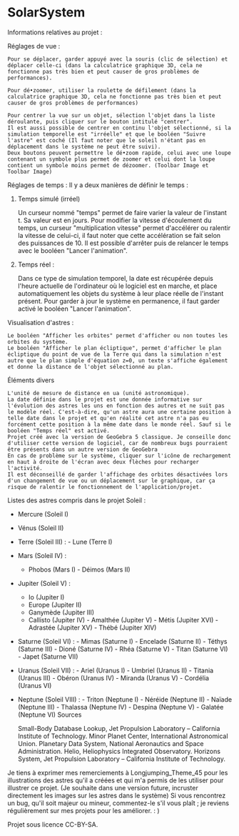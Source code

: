 # SolarSystem


Informations relatives au projet :

Réglages de vue :

    Pour se déplacer, garder appuyé avec la souris (clic de sélection) et déplacer celle-ci (dans la calculatrice graphique 3D, cela ne fonctionne pas très bien et peut causer de gros problèmes de performances).

    Pour dé•zoomer, utiliser la roulette de défilement (dans la calculatrice graphique 3D, cela ne fonctionne pas très bien et peut causer de gros problèmes de performances)

    Pour centrer la vue sur un objet, sélection l'objet dans la liste déroulante, puis cliquer sur le bouton intitulé "centrer".
    Il est aussi possible de centrer en continu l'objet sélectionné, si la simulation temporelle est "irréelle" et que le booléen "Suivre l'astre" est coché (Il faut noter que le soleil n'étant pas en déplacement dans le système ne peut être suivi).
    Deux boutons peuvent permettre le dé•zoom rapide, celui avec une loupe contenant un symbole plus permet de zoomer et celui dont la loupe contient un symbole moins permet de dézoomer. (Toolbar Image et Toolbar Image)

Réglages de temps : Il y a deux manières de définir le temps :
1) Temps simulé (irréel)

    Un curseur nommé "temps" permet de faire varier la valeur de l'instant t. Sa valeur est en jours.
    Pour modifier la vitesse d'écoulement du temps, un curseur "multiplication vitesse" permet d'accélérer ou ralentir la vitesse de celui-ci, il faut noter que cette accélération se fait selon des puissances de 10.
    Il est possible d'arrêter puis de relancer le temps avec le booléen "Lancer l'animation".

2) Temps réel :

    Dans ce type de simulation temporel, la date est récupérée depuis l'heure actuelle de l'ordinateur où le logiciel est en marche, et place automatiquement les objets du système à leur place réelle de l'instant présent. Pour garder à jour le système en permanence, il faut garder activé le booléen "Lancer l'animation".

Visualisation d'astres :﻿

    ﻿Le booléen "Afficher les orbites" permet d'afficher ou non toutes les orbites du système.
    Le booléen "Afficher le plan écliptique", permet d'afficher le plan écliptique du point de vue de la Terre qui dans la simulation n'est autre que le plan simple d'équation z=0, un texte s'affiche également et donne la distance de l'objet sélectionné au plan.

Éléments divers

    L'unité de mesure de distance en ua (unité astronomique).
    La date définie dans le projet est une donnée informative sur l'évolution des astres les uns en fonction des autres et ne suit pas le modèle réel. C'est-à-dire, qu'un astre aura une certaine position à telle date dans le projet et qu'en réalité cet astre n'a pas eu forcément cette position à la même date dans le monde réel. Sauf si le booléen "Temps réel" est activé.
    ﻿Projet créé avec la version de GeoGebra 5 classique. Je conseille donc d'utiliser cette version de logiciel, car de nombreux bugs pourraient être présents dans un autre version de GeoGebra
    En cas de problème sur le système, cliquer sur l'icône de rechargement en haut à droite de l'écran avec deux flèches pour recharger l'activité.
    Il est déconseillé de garder l'affichage des orbites désactivées lors d'un changement de vue ou un déplacement sur le graphique, car ça risque de ralentir le fonctionnement de l'application/projet.

Listes des astres compris dans le projet
Soleil :

- Mercure (Soleil I)

- Vénus﻿ (Soleil II)

- Terre (Soleil III) :
  ﻿- Lune (Terre I)

- Mars (Soleil IV) :
  - Phobos (Mars I)
  ﻿- Déimos (Mars II)

- Jupiter (Soleil V) :
   - Io (Jupiter I)
   - Europe (Jupiter II)
   - Ganymède (Jupiter III)
   - Callisto (Jupiter IV)
   ﻿- Amalthée (Jupiter V)
   ﻿- Métis (Jupiter XVI)
   ﻿- Adrastée (Jupiter XV)
   ﻿- Thébé (Jupiter XIV)

- Saturne (Soleil VI) :
   ﻿- Mimas (Saturne I)
   ﻿- Encelade (Saturne II)
   ﻿- Téthys (Saturne III)
   ﻿- Dioné (Saturne IV)
   ﻿- Rhéa (Saturne V)
   ﻿- Titan (Saturne VI)
   ﻿- Japet (Saturne VII)

- Uranus (Soleil VII) :
   ﻿- Ariel (Uranus I)
   ﻿- Umbriel (Uranus II)
   ﻿- Titania (Uranus III)
   ﻿- Obéron (Uranus IV)
   ﻿- Miranda (Uranus V)
   ﻿- Cordélia (Uranus VI)

- Neptune (Soleil VIII) :
   ﻿- Triton (Neptune I)
   ﻿- Néréide (Neptune II)
   ﻿- Naïade (Neptune III)
   ﻿- Thalassa (Neptune IV)
   ﻿- Despina (Neptune V)
   ﻿- Galatée (Neptune VI)
Sources

    Small-Body Database Lookup﻿, Jet Propulsion Laboratory – California Institute of Technology.
    ﻿Minor Planet Center﻿, International Astronomical Union.
    Planetary Data System﻿, ﻿National Aeronautics and Space Administration.
    ﻿Helio﻿, ﻿Heliophysics Integrated Observatory.
    Horizons System﻿, ﻿﻿Jet Propulsion Laboratory – California Institute of Technology.

Je tiens à exprimer mes remerciements à Longjumping_Theme_45 pour les illustrations des astres qu'il a créées et qui m'a permis de les utiliser pour illustrer ce projet. (Je souhaite dans une version future, incruster directement les images sur les astres dans le système)﻿
Si vous rencontrez un bug, qu'il soit majeur ou mineur, commentez-le s'il vous plaît ; je reviens régulièrement sur mes projets pour les améliorer. : )


Projet sous licence CC-BY-SA.
